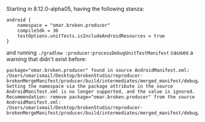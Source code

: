 Starting in 8.12.0-alpha05, having the following stanza:
```
android {
    namespace = "omar.broken.producer"
    compileSdk = 36
    testOptions.unitTests.isIncludeAndroidResources = true
}
```


and running `./gradlew :producer:processDebugUnitTestManifest` causes a warning that didn't exist before:
```
package="omar.broken.producer" found in source AndroidManifest.xml: /Users/omarismail/Desktop/brokenStudio/reproducer-brokenMergeManifest/producer/build/intermediates/merged_manifest/debug/processDebugMainManifest/AndroidManifest.xml.
Setting the namespace via the package attribute in the source AndroidManifest.xml is no longer supported, and the value is ignored.
Recommendation: remove package="omar.broken.producer" from the source AndroidManifest.xml: /Users/omarismail/Desktop/brokenStudio/reproducer-brokenMergeManifest/producer/build/intermediates/merged_manifest/debug/processDebugMainManifest/AndroidManifest.xml.

```